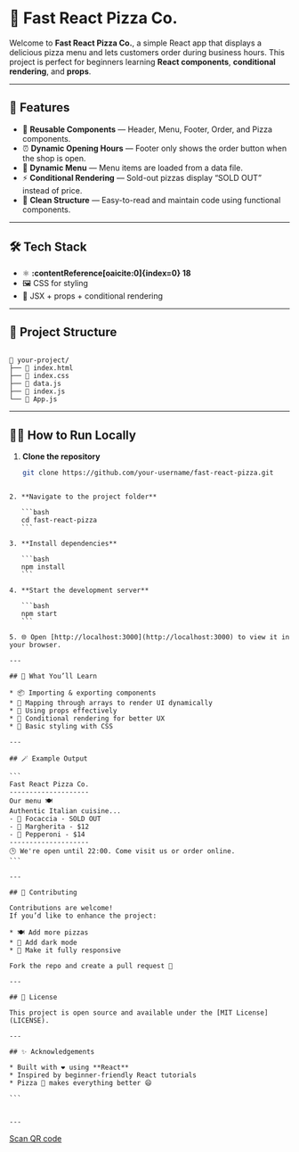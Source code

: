 # 🍕 Fast React Pizza Co.

Welcome to **Fast React Pizza Co.**, a simple React app that displays a delicious pizza menu and lets customers order during business hours. This project is perfect for beginners learning **React components**, **conditional rendering**, and **props**.

---

## 🚀 Features

- 🧭 **Reusable Components** — Header, Menu, Footer, Order, and Pizza components.
- ⏰ **Dynamic Opening Hours** — Footer only shows the order button when the shop is open.
- 📜 **Dynamic Menu** — Menu items are loaded from a data file.
- ⚡ **Conditional Rendering** — Sold-out pizzas display “SOLD OUT” instead of price.
- 🧼 **Clean Structure** — Easy-to-read and maintain code using functional components.

---

## 🛠️ Tech Stack

- ⚛️ **:contentReference[oaicite:0]{index=0} 18**
- 🖼️ CSS for styling
- 🧰 JSX + props + conditional rendering

---

## 📂 Project Structure

```

📁 your-project/
├── 📄 index.html
├── 📄 index.css
├── 📄 data.js
├── 📄 index.js
└── 📄 App.js

```

---

## 🧑‍💻 How to Run Locally

1. **Clone the repository**
   ```bash
   git clone https://github.com/your-username/fast-react-pizza.git
   ```

````

2. **Navigate to the project folder**

   ```bash
   cd fast-react-pizza
   ```

3. **Install dependencies**

   ```bash
   npm install
   ```

4. **Start the development server**

   ```bash
   npm start
   ```

5. 🌐 Open [http://localhost:3000](http://localhost:3000) to view it in your browser.

---

## 🧠 What You’ll Learn

* 📦 Importing & exporting components
* 🔁 Mapping through arrays to render UI dynamically
* 🧮 Using props effectively
* 🧭 Conditional rendering for better UX
* 💅 Basic styling with CSS

---

## 🪄 Example Output

```
Fast React Pizza Co.
--------------------
Our menu 🍽️
Authentic Italian cuisine...
- 🍕 Focaccia - SOLD OUT
- 🍕 Margherita - $12
- 🍕 Pepperoni - $14
--------------------
🕒 We're open until 22:00. Come visit us or order online.
```

---

## 🤝 Contributing

Contributions are welcome!
If you’d like to enhance the project:

* 🍽️ Add more pizzas
* 🌙 Add dark mode
* 📱 Make it fully responsive

Fork the repo and create a pull request 🚀

---

## 📜 License

This project is open source and available under the [MIT License](LICENSE).

---

## ✨ Acknowledgements

* Built with ❤️ using **React**
* Inspired by beginner-friendly React tutorials
* Pizza 🍕 makes everything better 😄

```


---
````

[Scan QR code](./public/pizza_Co_-1024.png)
